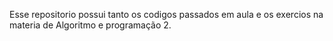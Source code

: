 Esse repositorio possui tanto os codigos passados em aula e os exercios na materia de Algoritmo e programação 2. 
